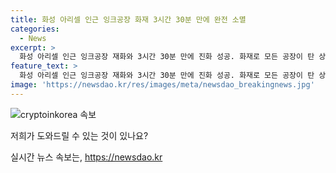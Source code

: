 ```yaml
---
title: 화성 아리셀 인근 잉크공장 화재 3시간 30분 만에 완전 소멸
categories:
  - News
excerpt: >
  화성 아리셀 인근 잉크공장 재화와 3시간 30분 만에 진화 성공. 화재로 모든 공장이 탄 상황이지만 인명피해는 없었고, 경찰과 소방당국은 화재 원인과 피해 규모를 조사할 예정. 또한, 밀양 알루미늄 공장 화재도 4시간여만에 불길을 잡았으며 인명피해는 없었고, 사무 공간과 인접 공장 건물 2개가 부분적으로 피해를 보았다. 물놀이하던 중학생 한 명이 심정지 상태로 발견돼 병원으로 옮겨졌지만 숨졌으며, 해당 지역은 수영 금지구역으로 지정돼있는 곳이었다. #인근공장화재 #물놀이사고 #화재진화
feature_text: >
  화성 아리셀 인근 잉크공장 재화와 3시간 30분 만에 진화 성공. 화재로 모든 공장이 탄 상황이지만 인명피해는 없었고, 경찰과 소방당국은 화재 원인과 피해 규모를 조사할 예정. 또한, 밀양 알루미늄 공장 화재도 4시간여만에 불길을 잡았으며 인명피해는 없었고, 사무 공간과 인접 공장 건물 2개가 부분적으로 피해를 보았다. 물놀이하던 중학생 한 명이 심정지 상태로 발견돼 병원으로 옮겨졌지만 숨졌으며, 해당 지역은 수영 금지구역으로 지정돼있는 곳이었다. #인근공장화재 #물놀이사고 #화재진화
image: 'https://newsdao.kr/res/images/meta/newsdao_breakingnews.jpg'
---
```


<p><img src="https://newsdao.kr/res/images/meta/newsdao_breakingnews.jpg" alt="cryptoinkorea 속보" /></p>

<p>저희가 도와드릴 수 있는 것이 있나요?</p>
실시간 뉴스 속보는, <a href="https://newsdao.kr" rel="dofollow">https://newsdao.kr</a>


